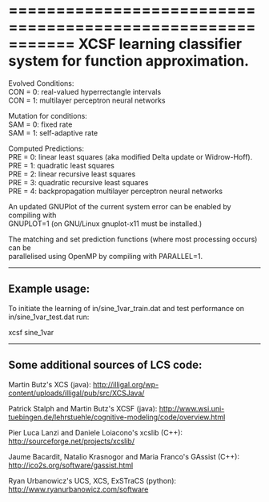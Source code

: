 ===========================================================
XCSF learning classifier system for function approximation.
===========================================================
Evolved Conditions:<br>
CON = 0: real-valued hyperrectangle intervals<br>
CON = 1: multilayer perceptron neural networks<br>

Mutation for conditions:<br>
SAM = 0: fixed rate<br>
SAM = 1: self-adaptive rate<br>

Computed Predictions:<br>
PRE = 0: linear least squares (aka modified Delta update or Widrow-Hoff).<br>
PRE = 1: quadratic least squares<br>
PRE = 2: linear recursive least squares<br>
PRE = 3: quadratic recursive least squares<br>
PRE = 4: backpropagation multilayer perceptron neural networks<br>

An updated GNUPlot of the current system error can be enabled by compiling with<br>
GNUPLOT=1 (on GNU/Linux gnuplot-x11 must be installed.)<br>

The matching and set prediction functions (where most processing occurs) can be<br>
parallelised using OpenMP by compiling with PARALLEL=1.<br>

--------------
Example usage:
--------------
To initiate the learning of in/sine_1var_train.dat and test performance on
in/sine_1var_test.dat run: 

xcsf sine_1var

------------------------------------
Some additional sources of LCS code:
------------------------------------
Martin Butz's XCS (java):
http://illigal.org/wp-content/uploads/illigal/pub/src/XCSJava/

Patrick Stalph and Martin Butz's XCSF (java):
http://www.wsi.uni-tuebingen.de/lehrstuehle/cognitive-modeling/code/overview.html

Pier Luca Lanzi and Daniele Loiacono's xcslib (C++):
http://sourceforge.net/projects/xcslib/

Jaume Bacardit, Natalio Krasnogor and Maria Franco's GAssist (C++):
http://ico2s.org/software/gassist.html

Ryan Urbanowicz's UCS, XCS, ExSTraCS (python):
http://www.ryanurbanowicz.com/software
